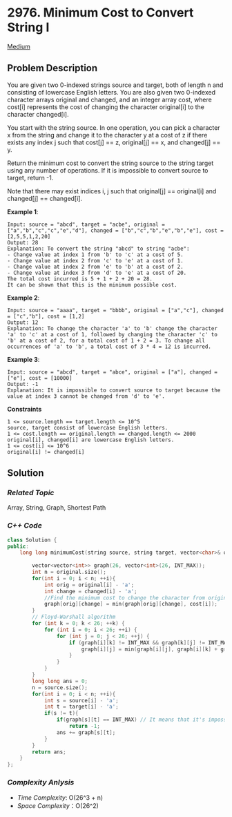 # 2976. Minimum Cost to Convert String I
[Medium](https://leetcode.com/problems/minimum-cost-to-convert-string-i/description/)

## Problem Description

You are given two 0-indexed strings source and target, both of length n and consisting of lowercase English letters. You are also given two 0-indexed character arrays original and changed, and an integer array cost, where cost[i] represents the cost of changing the character original[i] to the character changed[i].

You start with the string source. In one operation, you can pick a character x from the string and change it to the character y at a cost of z if there exists any index j such that cost[j] == z, original[j] == x, and changed[j] == y.

Return the minimum cost to convert the string source to the string target using any number of operations. If it is impossible to convert source to target, return -1.

Note that there may exist indices i, j such that original[j] == original[i] and changed[j] == changed[i].


**Example 1**:
```
Input: source = "abcd", target = "acbe", original = ["a","b","c","c","e","d"], changed = ["b","c","b","e","b","e"], cost = [2,5,5,1,2,20]
Output: 28
Explanation: To convert the string "abcd" to string "acbe":
- Change value at index 1 from 'b' to 'c' at a cost of 5.
- Change value at index 2 from 'c' to 'e' at a cost of 1.
- Change value at index 2 from 'e' to 'b' at a cost of 2.
- Change value at index 3 from 'd' to 'e' at a cost of 20.
The total cost incurred is 5 + 1 + 2 + 20 = 28.
It can be shown that this is the minimum possible cost.
```
**Example 2**:
```
Input: source = "aaaa", target = "bbbb", original = ["a","c"], changed = ["c","b"], cost = [1,2]
Output: 12
Explanation: To change the character 'a' to 'b' change the character 'a' to 'c' at a cost of 1, followed by changing the character 'c' to 'b' at a cost of 2, for a total cost of 1 + 2 = 3. To change all occurrences of 'a' to 'b', a total cost of 3 * 4 = 12 is incurred.
```
**Example 3**:
```
Input: source = "abcd", target = "abce", original = ["a"], changed = ["e"], cost = [10000]
Output: -1
Explanation: It is impossible to convert source to target because the value at index 3 cannot be changed from 'd' to 'e'.
```

**Constraints**
```
1 <= source.length == target.length <= 10^5
source, target consist of lowercase English letters.
1 <= cost.length == original.length == changed.length <= 2000
original[i], changed[i] are lowercase English letters.
1 <= cost[i] <= 10^6
original[i] != changed[i]
```

## Solution

### _Related Topic_
   Array, String, Graph, Shortest Path

### _C++ Code_
```cpp
class Solution {
public:
    long long minimumCost(string source, string target, vector<char>& original, vector<char>& changed, vector<int>& cost) {
        
        vector<vector<int>> graph(26, vector<int>(26, INT_MAX));
        int n = original.size();
        for(int i = 0; i < n; ++i){
            int orig = original[i] - 'a';
            int change = changed[i] - 'a';
            //Find the minimum cost to change the character from original[i] to changed[i]
            graph[orig][change] = min(graph[orig][change], cost[i]);
        }
        // Floyd-Warshall algorithm
        for (int k = 0; k < 26; ++k) {
            for (int i = 0; i < 26; ++i) {
                for (int j = 0; j < 26; ++j) {
                    if (graph[i][k] != INT_MAX && graph[k][j] != INT_MAX) {
                        graph[i][j] = min(graph[i][j], graph[i][k] + graph[k][j]);
                    }
                }
            }
        }
        long long ans = 0;
        n = source.size();
        for(int i = 0; i < n; ++i){
            int s = source[i] - 'a';
            int t = target[i] - 'a';
            if(s != t){
                if(graph[s][t] == INT_MAX) // It means that it's impossible to change the character from 's' to 't'
                    return -1;
                ans += graph[s][t];
            }
        }
        return ans;
    }
};
```

### _Complexity Anlysis_
- _Time Complexity_: O(26^3 + n)
- _Space Complexity_：O(26^2)
